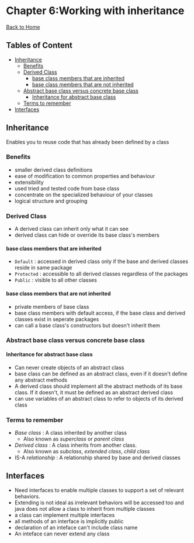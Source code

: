 # Chapter 6:Working with inheritance <!-- omit in toc -->

[Back to Home](../Readme.md)

## Tables of Content <!-- omit in toc -->

- [Inheritance](#inheritance)
  - [Benefits](#benefits)
  - [Derived Class](#derived-class)
    - [base class members that are inherited](#base-class-members-that-are-inherited)
    - [base class members that are not inherited](#base-class-members-that-are-not-inherited)
  - [Abstract base class versus concrete base class](#abstract-base-class-versus-concrete-base-class)
    - [Inheritance for abstract base class](#inheritance-for-abstract-base-class)
  - [Terms to remember](#terms-to-remember)
- [Interfaces](#interfaces)

## Inheritance

Enables you to reuse code that has already been defined by a class

### Benefits

- smaller derived class definitions
- ease of modification to common properties and behaviour
- extensibility
- used tried and tested code from base class
- concentrate on the specialized behaviour of your classes
- logical structure and grouping
  
### Derived Class

- A derived class can inherit only what it can see
- derived class can hide or override its base class's members

#### base class members that are inherited

- `Default` : accessed in derived class only if the base and derived classes reside in same package
- `Protected` : accessible to all derived classes regardless of the packages
- `Public` : visible to all other classes

#### base class members that are not inherited

- private members of base class
- base class members with default access, if the base class and derived classes exist in seperate packages
- can call a base class's constructors but doesn't inherit them

### Abstract base class versus concrete base class

#### Inheritance for abstract base class

- Can never create objects of an abstract class
- base class can be defined as an abstract class, even if it doesn't define any abstract methods
- A derived class should implement all the abstract methods of its base class. If it doesn't, it must be defined as an abstract derived class
- can use variables of an abstract class to refer to objects  of its derived class

### Terms to remember

- *Base class* : A class inherited by another class
  - Also known as *superclass* or *parent class*
- *Derived class* : A class inherits from another class.
  - Also known as *subclass*, *extended class*, *child class*
- IS-A *relationship* : A relationship shared by base and derived classes

## Interfaces

- Need interfaces to enable multiple classes to support a set of relevant behaviors.  
- Extending is not ideal as irrelevant behaviors will be accessed too and java does not allow a class to inherit from multiple classes
- a class can implement multiple interfaces
- all methods of an interface is implicitly public
- declaration of an inteface can't include class name
- An inteface can never extend any class